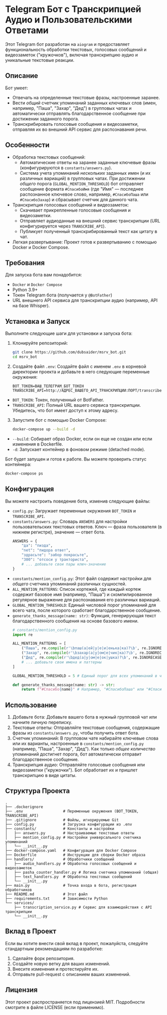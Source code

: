 # Telegram Бот с Транскрипцией Аудио и Пользовательскими Ответами

Этот Telegram бот разработан на `aiogram` и предоставляет функциональность обработки текстовых, голосовых сообщений и видеозаметок ("кружочков"), включая транскрипцию аудио и уникальные текстовые реакции.

## Описание

Бот умеет:
  - Отвечать на определенные текстовые фразы, настроенные заранее.
  - Вести *общий* счетчик упоминаний заданных ключевых слов (имен, например, "Паша", "Захар", "Дед") в групповых чатах и автоматически отправлять благодарственное сообщение при достижении заданного порога.
  - Транскрибировать голосовые сообщения и видеозаметки, отправляя их во внешний API сервис для распознавания речи.

## Особенности
  - Обработка текстовых сообщений:
    - Автоматические ответы на заранее заданные ключевые фразы (конфигурируются в `constants/answers.py`).
    - Система учета упоминаний *нескольких* заданных имен (и их различных вариаций) в групповых чатах. При достижении *общего* порога (`GLOBAL_MENTION_THRESHOLD`) бот отправляет сообщение формата `#СпасибоИмя` (где "Имя" — последнее распознанное ключевое слово, например, `#СпасибоПаша` или `#СпасибоЗахар`) и сбрасывает счетчик для данного чата.
  - Транскрипция голосовых сообщений и видеозаметок:
    - Скачивает прикрепленные голосовые сообщения и видеозаметки.
    - Отправляет аудиоданные на внешний сервис транскрипции (URL конфигурируется через `TRANSCRIBE_API`).
    - Публикует полученный транскрибированный текст как цитату в чат.
  - Легкая развертывание: Проект готов к развертыванию с помощью Docker и Docker Compose.

## Требования

Для запуска бота вам понадобится:
  - `Docker` и `Docker Compose`
  - Python 3.9+
  - Токен Telegram бота (получается у `@BotFather`)
  - URL внешнего API сервиса для транскрипции аудио (например, API на базе Whisper).

## Установка и Запуск

Выполните следующие шаги для установки и запуска бота:

1.  Клонируйте репозиторий:
    ```bash
    git clone https://github.com/dubsaider/msrv_bot.git
    cd msrv_bot
    ```

2.  Создайте файл `.env`:
    Создайте файл с именем `.env` в корневой директории проекта и добавьте в него следующие переменные окружения:
    ```
    BOT_TOKEN=ВАШ_ТЕЛЕГРАМ_БОТ_ТОКЕН
    TRANSCRIBE_API=http://АДРЕС_ВАШЕГО_API_ТРАНСКРИПЦИИ:ПОРТ/transcribe
    ```
  - `BOT_TOKEN`: Токен, полученный от BotFather.
  - `TRANSCRIBE_API`: Полный URL вашего сервиса транскрипции. Убедитесь, что бот имеет доступ к этому адресу.

3.  Запустите бот с помощью Docker Compose:
    ```bash
    docker-compose up --build -d
    ```
  - `--build`: Собирает образ Docker, если он еще не создан или если изменения в Dockerfile.
  - `-d`: Запускает контейнер в фоновом режиме (detached mode).

Бот будет запущен и готов к работе. Вы можете проверить статус контейнера:
```bash
docker-compose ps
```

## Конфигурация

Вы можете настроить поведение бота, изменив следующие файлы:
  - `config.py`: Загружает переменные окружения `BOT_TOKEN` и `TRANSCRIBE_API`.
  - `constants/answers.py`: Словарь `ANSWERS` для настройки пользовательских текстовых ответов. Ключ — фраза пользователя (в нижнем регистре), значение — ответ бота.
    ```python
    ANSWERS = {
        "да": "пизда",
        "net": "пидора ответ",
        "здрасьте": "забор покрасьте",
        "300": "отсоси у тракториста",
        # ... добавьте свои пары ключ-значение
    }
    ```
  - `constants/mention_config.py`: Этот файл содержит настройки для *общего* счетчика упоминаний различных сущностей.
  - `ALL_MENTION_PATTERNS`: Список кортежей, где каждый кортеж содержит базовое имя (например, "Паша") и скомпилированное регулярное выражение для распознавания его различных вариаций.
  - `GLOBAL_MENTION_THRESHOLD`: Единый числовой порог упоминаний для всего чата, после которого сработает благодарственное сообщение.
  - `generate_thanks_message(name: str)`: Функция, генерирующая текст благодарственного сообщения на основе базового имени.
    ```python
    # constants/mention_config.py
    import re

    ALL_MENTION_PATTERNS = [
        ("Паша", re.compile(r'\bпаш(а|ей|у|е|и|енька|ка)?\b', re.IGNORECASE)),
        ("Захар", re.compile(r'\bзахар(а|у|ом|е|чик|ка)?\b', re.IGNORECASE)),
        ("Дед", re.compile(r'\bдед(а|у|ом|е|ок|ушка)?\b', re.IGNORECASE)),
        # ... добавьте свои имена и паттерны
    ]

    GLOBAL_MENTION_THRESHOLD = 5 # Единый порог для всех упоминаний в чате

    def generate_thanks_message(name: str) -> str:
        return f"#Спасибо{name}" # Например, "#СпасибоПаша" или "#СпасибоЗахар"
    ```

## Использование

1.  Добавьте бота: Добавьте вашего бота в нужный групповой чат или начните личную переписку.
2.  Текстовые ответы: Отправляйте текстовые сообщения, содержащие фразы из `constants/answers.py`, чтобы получить ответ бота.
3.  Счетчик упоминаний: В групповом чате набирайте ключевые слова или их варианты, настроенные в `constants/mention_config.py` (например, "Паша", "Захар", "Дед"). Как только *общее количество* упоминаний достигнет порога, бот автоматически отправит благодарственное сообщение.
4.  Транскрипция аудио: Отправляйте голосовые сообщения или видеозаметки ("кружочки"). Бот обработает их и пришлет транскрипцию в виде цитаты.

## Структура Проекта
```
.
├── .dockerignore
├── .env                  # Переменные окружения (BOT_TOKEN, TRANSCRIBE_API)
├── .gitignore            # Файлы, игнорируемые Git
├── config.py             # Загрузка конфигурации из .env
├── constants/            # Константы и настройки
│   ├── answers.py        # Настраиваемые текстовые ответы
│   ├── mention_config.py # Настройки универсального счетчика упоминаний
│   └── __init__.py
├── docker-compose.yaml   # Конфигурация для Docker Compose
├── Dockerfile            # Инструкции для сборки Docker образа
├── handlers/             # Обработчики сообщений
│   ├── audio_handlers.py # Обработка голосовых сообщений и видеозаметок
│   ├── pasha_counter_handler.py # Логика счетчика упоминаний (общая)
│   ├── text_handlers.py  # Обработка текстовых сообщений
│   └── __init__.py
├── main.py               # Точка входа в бота, регистрация обработчиков
├── README.md             # Этот файл
├── requirements.txt      # Зависимости Python
└── services/
    ├── transcription_service.py # Сервис для взаимодействия с API транскрипции
    └── __init__.py
```

## Вклад в Проект

Если вы хотите внести свой вклад в проект, пожалуйста, следуйте стандартным рекомендациям по разработке:
1.  Сделайте форк репозитория.
2.  Создайте новую ветку для ваших изменений.
3.  Внесите изменения и протестируйте их.
4.  Отправьте pull-request с описанием ваших изменений.

## Лицензия

Этот проект распространяется под лицензией MIT. Подробности смотрите в файле LICENSE (если применимо).

